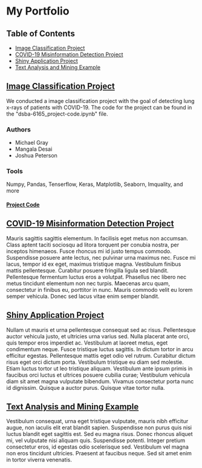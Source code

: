 # **My Portfolio**

## Table of Contents

- [Image Classification Project](#image-classification-project)
- [COVID-19 Misinformation Detection Project](#covid-19-misinformation-detection-project)
- [Shiny Application Project](#shiny-application-project)
- [Text Analysis and Mining Example](#text-analysis-and-mining-example)

## [Image Classification Project](https://github.com/joshapeterson/My-Portfolio/tree/main/image-classification-project)

We conducted a image classification project with the goal of detecting lung x-rays of patients with COVID-19. The code for the project can be found in the "dsba-6165_project-code.ipynb" file. 

### Authors

* Michael Gray
* Mangala Desai
* Joshua Peterson

### Tools
Numpy, Pandas, Tenserflow, Keras, Matplotlib, Seaborn, Imquality, and more

#### [Project Code](https://github.com/joshapeterson/My-Portfolio/blob/main/image-classification-project/image-classification-project_code.ipynb)



## [COVID-19 Misinformation Detection Project](https://github.com/joshapeterson/My-Portfolio/tree/main/misinformation-detection-project)

Mauris sagittis sagittis elementum. In facilisis eget metus non accumsan. Class aptent taciti sociosqu ad litora torquent per conubia nostra, per inceptos himenaeos. Fusce rhoncus mi id justo tempus commodo. Suspendisse posuere ante lectus, nec pulvinar urna maximus nec. Fusce mi lacus, tempor id ex eget, maximus tristique magna. Vestibulum finibus mattis pellentesque. Curabitur posuere fringilla ligula sed blandit. Pellentesque fermentum luctus eros a volutpat. Phasellus nec libero nec metus tincidunt elementum non nec turpis. Maecenas arcu quam, consectetur in finibus eu, porttitor in nunc. Mauris commodo velit eu lorem semper vehicula. Donec sed lacus vitae enim semper blandit.

## [Shiny Application Project](https://github.com/joshapeterson/My-Portfolio/tree/main/shiny-application-project)

Nullam ut mauris et urna pellentesque consequat sed ac risus. Pellentesque auctor vehicula justo, et ultricies urna varius sed. Nulla placerat ante orci, quis tempor eros imperdiet ac. Vestibulum at laoreet metus, eget condimentum neque. Fusce tristique luctus sagittis. In dictum tortor in arcu efficitur egestas. Pellentesque mattis eget odio vel rutrum. Curabitur dictum risus eget orci dictum porta. Vestibulum tristique eu diam sed molestie. Etiam luctus tortor ut leo tristique aliquam. Vestibulum ante ipsum primis in faucibus orci luctus et ultrices posuere cubilia curae; Vestibulum vehicula diam sit amet magna vulputate bibendum. Vivamus consectetur porta nunc id dignissim. Quisque a auctor purus. Quisque vitae tortor nulla.

## [Text Analysis and Mining Example](https://github.com/joshapeterson/My-Portfolio/tree/main/text-mining-and-analysis-example)

Vestibulum consequat, urna eget tristique vulputate, mauris nibh efficitur augue, non iaculis elit erat blandit sapien. Suspendisse non purus quis nisi luctus blandit eget sagittis est. Sed eu magna risus. Donec rhoncus aliquet mi, vel vulputate nisi aliquam quis. Suspendisse potenti. Integer pretium consectetur eros, id egestas odio scelerisque sed. Vestibulum vel magna non eros tincidunt ultricies. Praesent at faucibus neque. Sed sit amet enim in tortor viverra venenatis.

